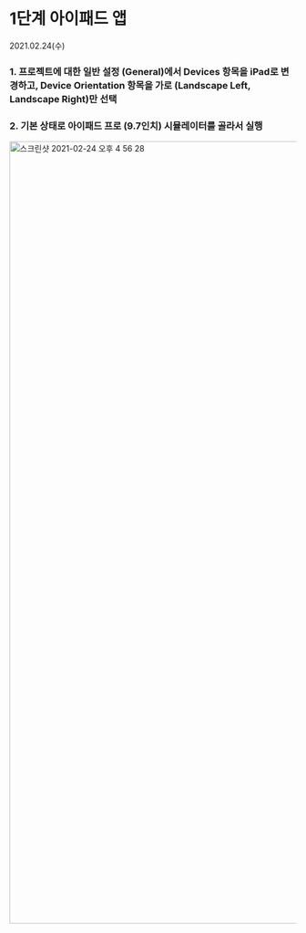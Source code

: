 # 1단계 아이패드 앱

2021.02.24(수)

### 1. 프로젝트에 대한 일반 설정 (General)에서 Devices 항목을 iPad로 변경하고, Device Orientation 항목을 가로 (Landscape Left, Landscape Right)만 선택
### 2. 기본 상태로 아이패드 프로 (9.7인치) 시뮬레이터를 골라서 실행

<img width="1371" alt="스크린샷 2021-02-24 오후 4 56 28" src="https://user-images.githubusercontent.com/73586326/108966548-a55c7e00-76c1-11eb-827d-4d7df6e813c2.png">

